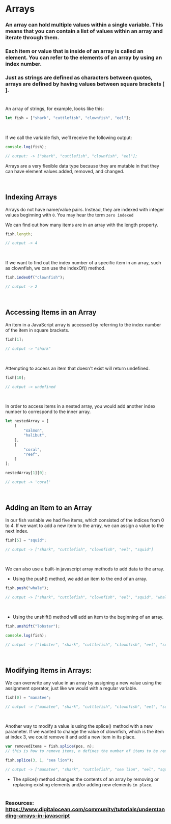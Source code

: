 # Arrays

### An array can hold multiple values within a single variable. This means that you can contain a list of values within an array and iterate through them.

### Each item or value that is inside of an array is called an element. You can refer to the elements of an array by using an index number.

### Just as strings are defined as characters between quotes, arrays are defined by having values between square brackets [ ].
#
An array of strings, for example, looks like this:
```javascript
let fish = ["shark", "cuttlefish", "clownfish", "eel"];
```
&nbsp; 

If we call the variable fish, we’ll receive the following output:
```javascript
console.log(fish);

// output: -> ["shark", "cuttlefish", "clownfish", "eel"];
```

Arrays are a very flexible data type because they are mutable in that they can have element values added, removed, and changed.

&nbsp;

## Indexing Arrays

Arrays do not have name/value pairs. Instead, they are indexed with integer values beginning with `0`. You may hear the term `zero indexed`


We can find out how many items are in an array with the length property.
```javascript
fish.length;

// output -> 4
```
&nbsp; 

If we want to find out the index number of a specific item in an array, such as clownfish, we can use the indexOf() method.
```javascript
fish.indexOf("clownfish");

// output -> 2
```
&nbsp; 

## Accessing Items in an Array

An item in a JavaScript array is accessed by referring to the index number of the item in square brackets.
```javascript
fish[1];

// output -> "shark"
```
&nbsp;

Attempting to access an item that doesn't exist will return undefined.
```javascript
fish[10];

// output -> undefined
```
&nbsp; 

In order to access items in a nested array, you would add another index number to correspond to the inner array.
```javascript
let nestedArray = [
    [
        "salmon",
        "halibut",
    ],
    [
        "coral",
        "reef",
    ]
];

nestedArray[1][0];

// output -> 'coral'
```
&nbsp;

## Adding an Item to an Array

In our fish variable we had five items, which consisted of the indices from 0 to 4. If we want to add a new item to the array, we can assign a value to the next index.

```javascript
fish[5] = "squid";

// output -> ["shark", "cuttlefish", "clownfish", "eel", "squid"]
```

&nbsp; 

We can also use a built-in javascript array methods to add data to the array. 

* Using the push() method, we add an item to the end of an array.

```javascript
fish.push("whale");

// output -> ["shark", "cuttlefish", "clownfish", "eel", "squid", "whale"]
```
&nbsp;  

* Using the unshift() method will add an item to the beginning of an array.
```javascript
fish.unshift("lobster");

console.log(fish);

// output -> ["lobster", "shark", "cuttlefish", "clownfish", "eel", "squid", "whale"]
```
&nbsp; 

## Modifying Items in Arrays:

We can overwrite any value in an array by assigning a new value using the assignment operator, just like we would with a regular variable.

```javascript
fish[0] = "manatee";

// output -> ["manatee", "shark", "cuttlefish", "clownfish", "eel", "squid", "whale"]
```
&nbsp; 
 
Another way to modify a value is using the splice() method with a new parameter. If we wanted to change the value of clownfish, which is the item at index 3, we could remove it and add a new item in its place.



```javascript
var removedItems = fish.splice(pos, n); 
// this is how to remove items, n defines the number of items to be removed, from that position(pos) onward to the end of array.

fish.splice(3, 1, "sea lion");

// output -> ["manatee", "shark", "cuttlefish", "sea lion", "eel", "squid", "whale"]
```

* The splice() method changes the contents of an array by removing or replacing existing elements and/or adding new elements `in place`.



# 

### Resources: https://www.digitalocean.com/community/tutorials/understanding-arrays-in-javascript